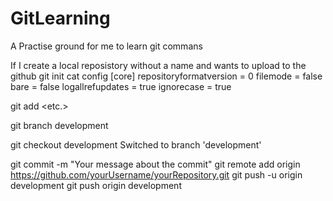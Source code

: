 # GitLearning
A Practise ground for me to learn git commans

If I create a local reposistory without a name and wants to upload to the github
git init
cat config                                                                                                                                                                [core]                                                                                                                                                                              repositoryformatversion = 0                                                                                                                                                 filemode = false                                                                                                                                                            bare = false                                                                                                                                                                logallrefupdates = true                                                                                                                                                     ignorecase = true   

git add <folder1> <folder2> <etc.>
  
git branch development 

git checkout development                                                                                                                                                  Switched to branch 'development' 

git commit -m "Your message about the commit"
git remote add origin https://github.com/yourUsername/yourRepository.git
git push -u origin development
git push origin development
